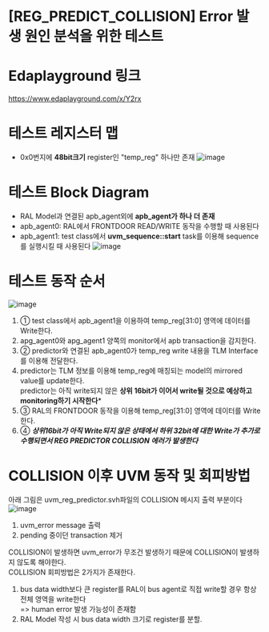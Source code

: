 # [REG_PREDICT_COLLISION] Error 발생 원인 분석을 위한 테스트

# Edaplayground 링크
https://www.edaplayground.com/x/Y2rx

# 테스트 레지스터 맵
* 0x0번지에 **48bit크기** register인 "temp_reg" 하나만 존재
![image](https://user-images.githubusercontent.com/12408453/153202193-4e4b9bc0-8481-4c02-8c7e-e1a93293802b.png)


# 테스트 Block Diagram
* RAL Model과 연결된 apb_agent외에 **apb_agent가 하나 더 존재**
* apb_agent0: RAL에서 FRONTDOOR READ/WRITE 동작을 수행할 때 사용된다
* apb_agent1: test class에서 **uvm_sequence::start** task를 이용해 sequence를 실행시킬 때 사용된다 
![image](https://user-images.githubusercontent.com/12408453/153202387-ee8e006c-9ae3-46f1-bd24-5114a9215291.png)

# 테스트 동작 순서
![image](https://user-images.githubusercontent.com/12408453/153206118-3cd6600b-6d0f-4515-b972-f2293c77dc04.png)

1. ① test class에서 apb_agent1을 이용하여 temp_reg[31:0] 영역에 데이터를 Write한다.
2. apg_agent0와 apg_agent1 양쪽의 monitor에서 apb transaction을 감지한다.
3. ② predictor와 연결된 apb_agent0가 temp_reg write 내용을 TLM Interface를 이용해 전달한다.
4. predictor는 TLM 정보를 이용해 temp_reg에 매칭되는 model의 mirrored value를 update한다.\
predictor는 아직 write되지 않은 **상위 16bit가 이어서 write될 것으로 예상하고 monitoring하기 시작한다***
5. ③ RAL의 FRONTDOOR 동작을 이용해 temp_reg[31:0] 영역에 데이터를 Write한다.
6. ④ ***상위16bit가 아직 Write되지 않은 상태에서 하위 32bit에 대한 Write가 추가로 수행되면서 REG PREDICTOR COLLISION 에러가 발생한다***

# COLLISION 이후 UVM 동작 및 회피방법
아래 그림은 uvm_reg_predictor.svh파일의 COLLISION 메시지 출력 부분이다
![image](https://user-images.githubusercontent.com/12408453/153306547-b292a828-27db-48d6-a96e-4d978b6f82ee.png)
1. uvm_error message 출력
2. pending 중이던 transaction 제거

COLLISION이 발생하면 uvm_error가 무조건 발생하기 때문에 COLLISION이 발생하지 않도록 해야한다.\
COLLISION 회피방법은 2가지가 존재한다.
1. bus data width보다 큰 register를 RAL이 bus agent로 직접 write할 경우 항상 전체 영역을 write한다\
=> human error 발생 가능성이 존재함
2. RAL Model 작성 시 bus data width 크기로 register를 분할.
